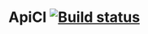 # ApiCI [![Build status](https://ci.appveyor.com/api/projects/status/vfp9ocqnpy6t23iq/branch/main?svg=true)](https://ci.appveyor.com/project/Pavel17489/apici/branch/main)